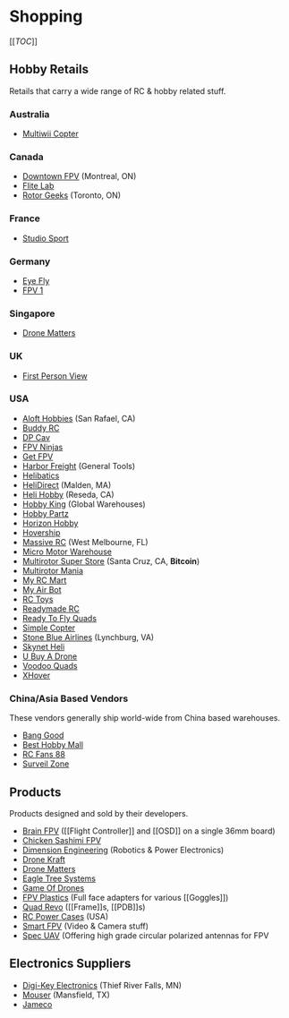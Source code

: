 # Shopping

[[_TOC_]]

## Hobby Retails

Retails that carry a wide range of RC & hobby related stuff.

### Australia

* [Multiwii Copter](http://www.multiwiicopter.com/)

### Canada

* [Downtown FPV](http://dtfpv.com/en) (Montreal, ON)
* [Flite Lab](http://flitelab.com)
* [Rotor Geeks](http://rotorgeeks.com/) (Toronto, ON)

### France

* [Studio Sport](http://www.studiosport.fr)

### Germany

* [Eye Fly](http://www.eyefly.info)
* [FPV 1](http://www.fpv1.de)

### Singapore

* [Drone Matters](http://www.dronematters.com/)

### UK

* [First Person View](http://www.firstpersonview.co.uk)

### USA

* [Aloft Hobbies](http://www.alofthobbies.com/) (San Rafael, CA)
* [Buddy RC](http://www.buddyrc.com/)
* [DP Cav](https://www.dpcav.com/xcart/home.php)
* [FPV Ninjas](http://www.fpvninjas.com/)
* [Get FPV](http://www.getfpv.com/)
* [Harbor Freight](http://www.harborfreight.com/) (General Tools)
* [Helibatics](http://www.helibatics.com/)
* [HeliDirect](http://www.helidirect.com/) (Malden, MA)
* [Heli Hobby](http://www.helihobby.com/) (Reseda, CA)
* [Hobby King](http://www.hobbyking.com) (Global Warehouses)
* [Hobby Partz](http://www.hobbypartz.com/)
* [Horizon Hobby](https://www.horizonhobby.com/)
* [Hovership](http://shop.hovership.com/)
* [Massive RC](http://www.massiverc.com) (West Melbourne, FL)
* [Micro Motor Warehouse](http://micro-motor-warehouse.com/)
* [Multirotor Super Store](http://www.multirotorsuperstore.com/) (Santa Cruz, CA, **Bitcoin**)
* [Multirotor Mania](http://multirotormania.com/)
* [My RC Mart](http://www.myrcmart.com/index.php)
* [My Air Bot](myairbot.com)
* [RC Toys](http://www.rctoys.com/)
* [Readymade RC](http://www.readymaderc.com/store)
* [Ready To Fly Quads](http://www.readytoflyquads.com/)
* [Simple Copter](http://www.simplecopter.com/)
* [Stone Blue Airlines](http://www.stoneblueairlines.com/) (Lynchburg, VA)
* [Skynet Heli](http://skynetheli.com/)
* [U Buy A Drone](http://ubuyadrone.com/)
* [Voodoo Quads](http://www.voodooquads.com/)
* [XHover](http://xhover.com/)

### China/Asia Based Vendors

These vendors generally ship world-wide from China based warehouses.

* [Bang Good](http://www.banggood.com)
* [Best Hobby Mall](http://www.besthobbymall.com/)
* [RC Fans 88](http://www.rc-fans88.com/)
* [Surveil Zone](http://www.surveilzone.com/)

## Products

Products designed and sold by their developers.

* [Brain FPV](https://www.brainfpv.com/) ([[Flight Controller]] and [[OSD]] on a single 36mm board)
* [Chicken Sashimi FPV](http://chickensashimifpv.spreadshirt.com/)
* [Dimension Engineering](https://www.dimensionengineering.com/) (Robotics & Power Electronics)
* [Drone Kraft](http://www.dronekraft.io/)
* [Drone Matters](http://www.dronematters.com/)
* [Eagle Tree Systems](http://www.eagletreesystems.com/)
* [Game Of Drones](http://www.gameofdrones.biz/)
* [FPV Plastics](http://www.fpv-plastics.com/) (Full face adapters for various [[Goggles]])
* [Quad Revo](http://quadrevo.com/) ([[Frame]]s, [[PDB]]s)
* [RC Power Cases](http://rcpowercases.com/) (USA)
* [Smart FPV](http://www.smartfpv.com/store/) (Video & Camera stuff)
* [Spec UAV](http://www.specuav.com/) (Offering high grade circular polarized antennas for FPV

## Electronics Suppliers

* [Digi-Key Electronics](http://www.digikey.com/product-search/en) (Thief River Falls, MN)
* [Mouser](http://www.mouser.com/) (Mansfield, TX)
* [Jameco](http://www.jameco.com/)